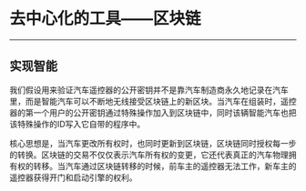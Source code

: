 <!--
 * @Author: ZhXZhao
 * @Date: 2020-02-16 22:04:19
 * @LastEditors  : ZhXZhao
 * @LastEditTime : 2020-02-16 22:16:20
 * @Description: 
 -->
# 去中心化的工具——区块链

---


## 实现智能

我们假设用来验证汽车遥控器的公开密钥并不是靠汽车制造商永久地记录在汽车里，而是智能汽车可以不断地无线接受区块链上的新区块。当汽车在组装时，遥控器的第一个用户的公开密钥通过特殊操作加入到区块链中，同时该辆智能汽车也把该特殊操作的ID写入它自带的程序中。

核心思想是，当汽车更改所有权时，也同时更新到区块链，区块链同时授权每一步的转换。区块链的交易不仅仅表示汽车所有权的变更，它还代表真正的汽车物理拥有权的转移。当汽车通过区块链转移的时候，前车主的遥控器无法工作，新车主的遥控器获得开门和启动引擎的权利。
